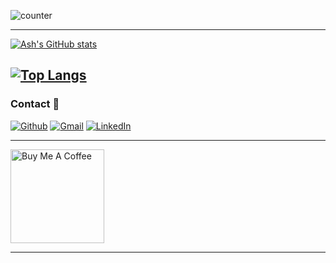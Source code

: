 ![counter](https://ens582o2g1aixgc.m.pipedream.net)

---

[![Ash's GitHub stats](https://github-readme-stats.vercel.app/api?username=ashdaily&show_icons=true&theme=dracula&show=reviews,discussions_started,discussions_answered,prs_merged,prs_merged_percentage&include_all_commits=true)](https://github.com/ashdaily/github-readme-stats)

[//]: # (![]&#40;https://github.com/ashdaily/ashdaily/blob/main/generated/overview.svg&#41;)

[//]: # ()
[//]: # (![]&#40;https://github.com/ashdaily/ashdaily/blob/main/generated/languages.svg&#41;)

[![Top Langs](https://github-readme-stats.vercel.app/api/top-langs/?username=ashdaily&size_weight=0&count_weight=1&langs_count=20&layout=compact)](https://github.com/ashdaily/github-readme-stats)
---

### Contact  📱
<p><a href="https://github.com/ashdaily" target="_blank"><img alt="Github" src="https://img.shields.io/badge/GitHub-%2312100E.svg?&style=for-the-badge&logo=Github&logoColor=white" /></a> <a href="mailto:ashtokyo31@gmail.com" target="_blank"><img alt="Gmail" src="https://img.shields.io/badge/gmail-%231DA1F2.svg?&style=for-the-badge&logo=gmail&logoColor=red" /></a> <a href="https://www.linkedin.com/in/ashisawesome" target="_blank"><img alt="LinkedIn" src="https://img.shields.io/badge/linkedin-%230077B5.svg?&style=for-the-badge&logo=linkedin&logoColor=white" /></a>
</p>

---

<a href="https://www.buymeacoffee.com/ashdaily" target="_blank"><img src="https://cdn.buymeacoffee.com/buttons/v2/default-red.png" alt="Buy Me A Coffee" width="150" ></a>

---